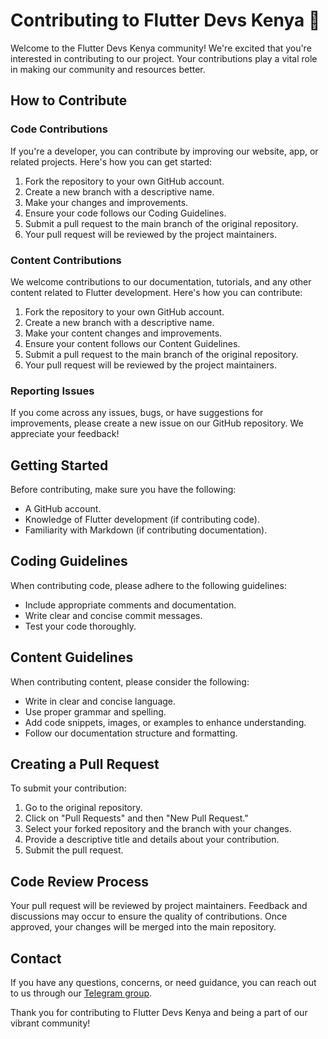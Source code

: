 # Contributing to Flutter Devs Kenya 🚀

Welcome to the Flutter Devs Kenya community! We're excited that you're interested in contributing to our project. Your contributions play a vital role in making our community and resources better.

## How to Contribute

### Code Contributions

If you're a developer, you can contribute by improving our website, app, or related projects. Here's how you can get started:

1. Fork the repository to your own GitHub account.
2. Create a new branch with a descriptive name.
3. Make your changes and improvements.
4. Ensure your code follows our Coding Guidelines.
5. Submit a pull request to the main branch of the original repository.
6. Your pull request will be reviewed by the project maintainers.

### Content Contributions

We welcome contributions to our documentation, tutorials, and any other content related to Flutter development. Here's how you can contribute:

1. Fork the repository to your own GitHub account.
2. Create a new branch with a descriptive name.
3. Make your content changes and improvements.
4. Ensure your content follows our Content Guidelines.
5. Submit a pull request to the main branch of the original repository.
6. Your pull request will be reviewed by the project maintainers.

### Reporting Issues

If you come across any issues, bugs, or have suggestions for improvements, please create a new issue on our GitHub repository. We appreciate your feedback!

## Getting Started

Before contributing, make sure you have the following:

- A GitHub account.
- Knowledge of Flutter development (if contributing code).
- Familiarity with Markdown (if contributing documentation).

## Coding Guidelines

When contributing code, please adhere to the following guidelines:

- Include appropriate comments and documentation.
- Write clear and concise commit messages.
- Test your code thoroughly.

## Content Guidelines

When contributing content, please consider the following:

- Write in clear and concise language.
- Use proper grammar and spelling.
- Add code snippets, images, or examples to enhance understanding.
- Follow our documentation structure and formatting.

## Creating a Pull Request

To submit your contribution:

1. Go to the original repository.
2. Click on "Pull Requests" and then "New Pull Request."
3. Select your forked repository and the branch with your changes.
4. Provide a descriptive title and details about your contribution.
5. Submit the pull request.

## Code Review Process

Your pull request will be reviewed by project maintainers. Feedback and discussions may occur to ensure the quality of contributions. Once approved, your changes will be merged into the main repository.

## Contact

If you have any questions, concerns, or need guidance, you can reach out to us through our [Telegram group](https://t.me/joinchat/bJY8P_7m5UM3YWE8).

Thank you for contributing to Flutter Devs Kenya and being a part of our vibrant community!
